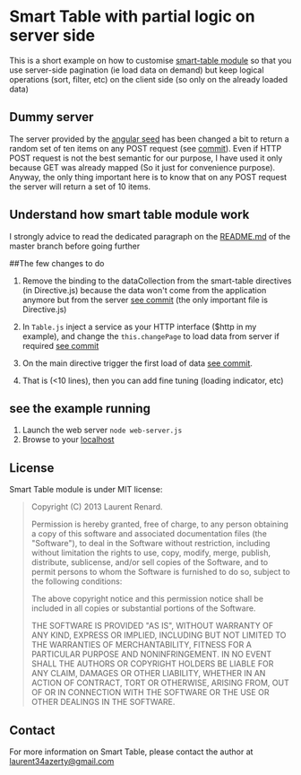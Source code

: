 # Smart Table with partial logic on server side

This is a short example on how to customise [smart-table module](https://github.com/lorenzofox3/Smart-Table) so that you use server-side pagination (ie load data on demand)
but keep logical operations (sort, filter, etc) on the client side (so only on the already loaded data)

## Dummy server

The server provided by the [angular seed](https://github.com/angular/angular-seed) has been changed a bit to return a random set of ten items on any POST
request (see [commit](https://github.com/lorenzofox3/Smart-Table/commit/2b305a34bf981212594c30a6df59b44f4010c13d)).
Even if HTTP POST request is not the best semantic for our purpose, I have used it only because GET was already mapped (So it just for convenience purpose).
Anyway, the only thing important here is to know that on any POST request the server will return a set of 10 items.

## Understand how smart table module work

I strongly advice to read the dedicated paragraph on the [README.md](https://github.com/lorenzofox3/Smart-Table#how-does-smart-table-work-) of the master branch before going further

##The few changes to do

1. Remove the binding to the dataCollection from the smart-table directives (in Directive.js) because the data won't come from the application anymore but
from the server [see commit](https://github.com/lorenzofox3/Smart-Table/commit/32b7c32e15771c943d28f5c31985020b564ce6d0#L4R7) (the only important file is Directive.js)

2. In `Table.js` inject a service as your HTTP interface ($http in my example), and change the `this.changePage` to load data from server if required [see commit](https://github.com/lorenzofox3/Smart-Table/commit/32b7c32e15771c943d28f5c31985020b564ce6d0#L5R81)

3. On the main directive trigger the first load of data [see commit](https://github.com/lorenzofox3/Smart-Table/commit/32b7c32e15771c943d28f5c31985020b564ce6d0#L4R56).

4. That is (<10 lines), then you can add fine tuning (loading indicator, etc)

## see the example running

1. Launch the web server `node web-server.js`
2. Browse to your [localhost](http://localhost:8000/example-app/index.html)

## License

Smart Table module is under MIT license:

> Copyright (C) 2013 Laurent Renard.
>
> Permission is hereby granted, free of charge, to any person
> obtaining a copy of this software and associated documentation files
> (the "Software"), to deal in the Software without restriction,
> including without limitation the rights to use, copy, modify, merge,
> publish, distribute, sublicense, and/or sell copies of the Software,
> and to permit persons to whom the Software is furnished to do so,
> subject to the following conditions:
>
> The above copyright notice and this permission notice shall be
> included in all copies or substantial portions of the Software.
>
> THE SOFTWARE IS PROVIDED "AS IS", WITHOUT WARRANTY OF ANY KIND,
> EXPRESS OR IMPLIED, INCLUDING BUT NOT LIMITED TO THE WARRANTIES OF
> MERCHANTABILITY, FITNESS FOR A PARTICULAR PURPOSE AND
> NONINFRINGEMENT. IN NO EVENT SHALL THE AUTHORS OR COPYRIGHT HOLDERS
> BE LIABLE FOR ANY CLAIM, DAMAGES OR OTHER LIABILITY, WHETHER IN AN
> ACTION OF CONTRACT, TORT OR OTHERWISE, ARISING FROM, OUT OF OR IN
> CONNECTION WITH THE SOFTWARE OR THE USE OR OTHER DEALINGS IN THE
> SOFTWARE.

## Contact

For more information on Smart Table, please contact the author at laurent34azerty@gmail.com

